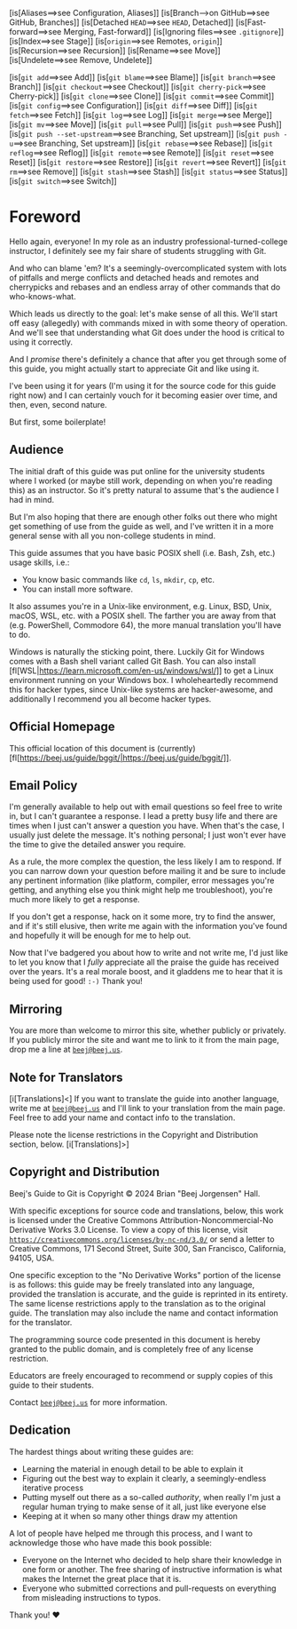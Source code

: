 <!-- Beej's guide to Git

# vim: ts=4:sw=4:nosi:et:tw=72
-->

<!-- No hyphenation -->
<!-- [nh[scalbn]] -->

<!-- Index see alsos -->
[is[Aliases==>see Configuration, Aliases]]
[is[Branch-->on GitHub==>see GitHub, Branches]]
[is[Detached `HEAD`==>see `HEAD`, Detached]]
[is[Fast-forward==>see Merging, Fast-forward]]
[is[Ignoring files==>see `.gitignore`]]
[is[Index==>see Stage]]
[is[`origin`==>see Remotes, `origin`]]
[is[Recursion==>see Recursion]]
[is[Rename==>see Move]]
[is[Undelete==>see Remove, Undelete]]

[is[`git add`==>see Add]]
[is[`git blame`==>see Blame]]
[is[`git branch`==>see Branch]]
[is[`git checkout`==>see Checkout]]
[is[`git cherry-pick`==>see Cherry-pick]]
[is[`git clone`==>see Clone]]
[is[`git commit`==>see Commit]]
[is[`git config`==>see Configuration]]
[is[`git diff`==>see Diff]]
[is[`git fetch`==>see Fetch]]
[is[`git log`==>see Log]]
[is[`git merge`==>see Merge]]
[is[`git mv`==>see Move]]
[is[`git pull`==>see Pull]]
[is[`git push`==>see Push]]
[is[`git push --set-upstream`==>see Branching, Set upstream]]
[is[`git push -u`==>see Branching, Set upstream]]
[is[`git rebase`==>see Rebase]]
[is[`git reflog`==>see Reflog]]
[is[`git remote`==>see Remote]]
[is[`git reset`==>see Reset]]
[is[`git restore`==>see Restore]]
[is[`git revert`==>see Revert]]
[is[`git rm`==>see Remove]]
[is[`git stash`==>see Stash]]
[is[`git status`==>see Status]]
[is[`git switch`==>see Switch]]


# Foreword

Hello again, everyone! In my role as an industry
professional-turned-college instructor, I definitely see my fair share
of students struggling with Git.

And who can blame 'em? It's a seemingly-overcomplicated system with lots
of pitfalls and merge conflicts and detached heads and remotes and
cherrypicks and rebases and an endless array of other commands that do
who-knows-what.

Which leads us directly to the goal: let's make sense of all this. We'll
start off easy (allegedly) with commands mixed in with some theory of
operation. And we'll see that understanding what Git does under the
hood is critical to using it correctly.

And I *promise* there's definitely a chance that after you get through
some of this guide, you might actually start to appreciate Git and like
using it.

I've been using it for years (I'm using it for the source code for this
guide right now) and I can certainly vouch for it becoming easier over
time, and then, even, second nature.

But first, some boilerplate!

## Audience

The initial draft of this guide was put online for the university
students where I worked (or maybe still work, depending on when you're
reading this) as an instructor. So it's pretty natural to assume that's
the audience I had in mind.

But I'm also hoping that there are enough other folks out there who
might get something of use from the guide as well, and I've written it
in a more general sense with all you non-college students in mind.

This guide assumes that you have basic POSIX shell (i.e. Bash, Zsh,
etc.) usage skills, i.e.:

* You know basic commands like `cd`, `ls`, `mkdir`, `cp`, etc.
* You can install more software.

It also assumes you're in a Unix-like environment, e.g. Linux, BSD,
Unix, macOS, WSL, etc. with a POSIX shell. The farther you are away from
that (e.g. PowerShell, Commodore 64), the more manual translation you'll
have to do.

Windows is naturally the sticking point, there. Luckily Git for Windows
comes with a Bash shell variant called Git Bash. You can also install
[fl[WSL|https://learn.microsoft.com/en-us/windows/wsl/]] to get a Linux
environment running on your Windows box. I wholeheartedly recommend this
for hacker types, since Unix-like systems are hacker-awesome, and
additionally I recommend you all become hacker types.

## Official Homepage

This official location of this document is (currently)
[fl[https://beej.us/guide/bggit/|https://beej.us/guide/bggit/]].

## Email Policy

I'm generally available to help out with email questions so feel free to
write in, but I can't guarantee a response. I lead a pretty busy life
and there are times when I just can't answer a question you have. When
that's the case, I usually just delete the message. It's nothing
personal; I just won't ever have the time to give the detailed answer
you require.

As a rule, the more complex the question, the less likely I am to
respond. If you can narrow down your question before mailing it and be
sure to include any pertinent information (like platform, compiler,
error messages you're getting, and anything else you think might help me
troubleshoot), you're much more likely to get a response.

If you don't get a response, hack on it some more, try to find the
answer, and if it's still elusive, then write me again with the
information you've found and hopefully it will be enough for me to help
out.

Now that I've badgered you about how to write and not write me, I'd just
like to let you know that I _fully_ appreciate all the praise the guide
has received over the years. It's a real morale boost, and it gladdens
me to hear that it is being used for good! `:-)` Thank you!

## Mirroring

You are more than welcome to mirror this site, whether publicly or
privately. If you publicly mirror the site and want me to link to it
from the main page, drop me a line at
[`beej@beej.us`](mailto:beej@beej.us).

## Note for Translators

[i[Translations]<]
If you want to translate the guide into another language, write me at
[`beej@beej.us`](mailto:beej@beej.us) and I'll link to your translation
from the main page. Feel free to add your name and contact info to the
translation.

Please note the license restrictions in the Copyright and Distribution
section, below.
[i[Translations]>]

## Copyright and Distribution

Beej's Guide to Git is Copyright © 2024 Brian "Beej Jorgensen" Hall.

With specific exceptions for source code and translations, below, this
work is licensed under the Creative Commons Attribution-Noncommercial-No
Derivative Works 3.0 License. To view a copy of this license, visit
[`https://creativecommons.org/licenses/by-nc-nd/3.0/`](https://creativecommons.org/licenses/by-nc-nd/3.0/)
or send a letter to Creative Commons, 171 Second Street, Suite 300, San
Francisco, California, 94105, USA.

One specific exception to the "No Derivative Works" portion of the
license is as follows: this guide may be freely translated into any
language, provided the translation is accurate, and the guide is
reprinted in its entirety. The same license restrictions apply to the
translation as to the original guide. The translation may also include
the name and contact information for the translator.

The programming source code presented in this document is hereby granted
to the public domain, and is completely free of any license restriction.

Educators are freely encouraged to recommend or supply copies of this
guide to their students.

Contact [`beej@beej.us`](mailto:beej@beej.us) for more information.

## Dedication

The hardest things about writing these guides are:

* Learning the material in enough detail to be able to explain it
* Figuring out the best way to explain it clearly, a seemingly-endless
  iterative process
* Putting myself out there as a so-called _authority_, when really
  I'm just a regular human trying to make sense of it all, just like
  everyone else
* Keeping at it when so many other things draw my attention

A lot of people have helped me through this process, and I want to
acknowledge those who have made this book possible:

* Everyone on the Internet who decided to help share their knowledge in
  one form or another. The free sharing of instructive information is
  what makes the Internet the great place that it is.
* Everyone who submitted corrections and pull-requests on everything
  from misleading instructions to typos.

Thank you! ♥

